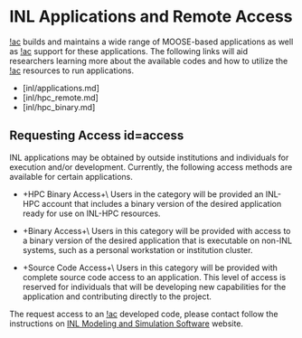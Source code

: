 # INL Applications and Remote Access

[!ac](INL) builds and maintains a wide range of MOOSE-based applications as well as [!ac](HPC)
support for these applications. The following links will aid researchers learning more about the
available codes and how to utilize the [!ac](INL) resources to run applications.

- [inl/applications.md]
- [inl/hpc_remote.md]
- [inl/hpc_binary.md]


## Requesting Access id=access

INL applications may be obtained by outside institutions and individuals for execution and/or
development. Currently, the following access methods are available for certain applications.

- +HPC Binary Access+\\
  Users in the category will be provided an INL-HPC account that includes a binary version of
  the desired application ready for use on INL-HPC resources.

- +Binary Access+\\
  Users in this category will be provided with access to a binary version of the desired
  application that is executable on non-INL systems, such as a personal workstation or institution
  cluster.

- +Source Code Access+\\
  Users in this category will be provided with complete source code access to an application. This
  level of access is reserved for individuals that will be developing new capabilities for the
  application and contributing directly to the project.


The request access to an [!ac](INL) developed code, please contact follow the instructions
on [INL Modeling and Simulation Software](https://modsimcode.inl.gov/SitePages/Home.aspx) website.
